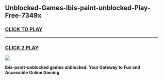 
## Unblocked-Games-ibis-paint-unblocked-Play-Free-7349x
<h3>
<a href="https://premium76.site?title=ibis-paint-unblocked&ref=10A">CLICK TO PLAY</a></h3>
<hr>

<h3>
<a href="https://premium76.site?title=ibis-paint-unblocked&ref=10A">CLICK 2 PLAY</a>
  
</h3>

<a href="https://premium76.site?title=ibis-paint-unblocked&ref=10A"><img src="https://clearcache.store/games.png"></a>


**ibis-paint-unblocked games unblocked: Your Gateway to Fun and Accessible Online Gaming**
